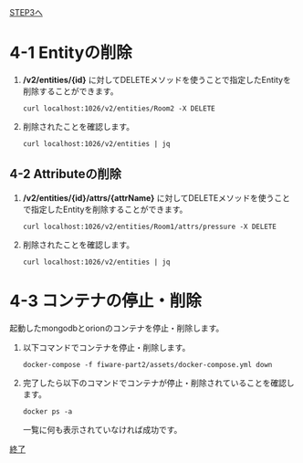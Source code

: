 [STEP3へ](step3.md)

# 4-1 Entityの削除

1. **/v2/entities/{id}** に対してDELETEメソッドを使うことで指定したEntityを削除することができます。

   `curl localhost:1026/v2/entities/Room2 -X DELETE`

2. 削除されたことを確認します。

   `curl localhost:1026/v2/entities | jq`

## 4-2 Attributeの削除

1. **/v2/entities/{id}/attrs/{attrName}** に対してDELETEメソッドを使うことで指定したEntityを削除することができます。

   `curl localhost:1026/v2/entities/Room1/attrs/pressure -X DELETE`

2. 削除されたことを確認します。

   `curl localhost:1026/v2/entities | jq`

# 4-3 コンテナの停止・削除
起動したmongodbとorionのコンテナを停止・削除します。

1. 以下コマンドでコンテナを停止・削除します。

   `docker-compose -f fiware-part2/assets/docker-compose.yml down`

2. 完了したら以下のコマンドでコンテナが停止・削除されていることを確認します。

   `docker ps -a`

   一覧に何も表示されていなければ成功です。

[終了](finish.md)
